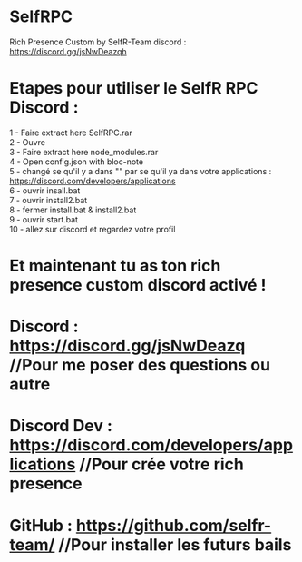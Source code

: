 # SelfRPC
Rich Presence Custom by SelfR-Team discord : https://discord.gg/jsNwDeazqh

# Etapes pour utiliser le SelfR RPC Discord :

1 - Faire extract here SelfRPC.rar                                                     
2 - Ouvre                                                
3 - Faire extract here node_modules.rar                                   
4 - Open config.json with bloc-note                                             
5 - changé se qu'il y a dans "" par se qu'il ya dans votre applications : https://discord.com/developers/applications                                        
6 - ouvrir insall.bat                                    
7 - ouvrir install2.bat                                     
8 - fermer install.bat & install2.bat                          
9 - ouvrir start.bat                                                   
10 - allez sur discord et regardez votre profil                                       

# Et maintenant tu as ton rich presence custom discord activé !

# Discord : https://discord.gg/jsNwDeazq //Pour me poser des questions ou autre
# Discord Dev : https://discord.com/developers/applications //Pour crée votre rich presence
# GitHub : https://github.com/selfr-team/ //Pour installer les futurs bails
